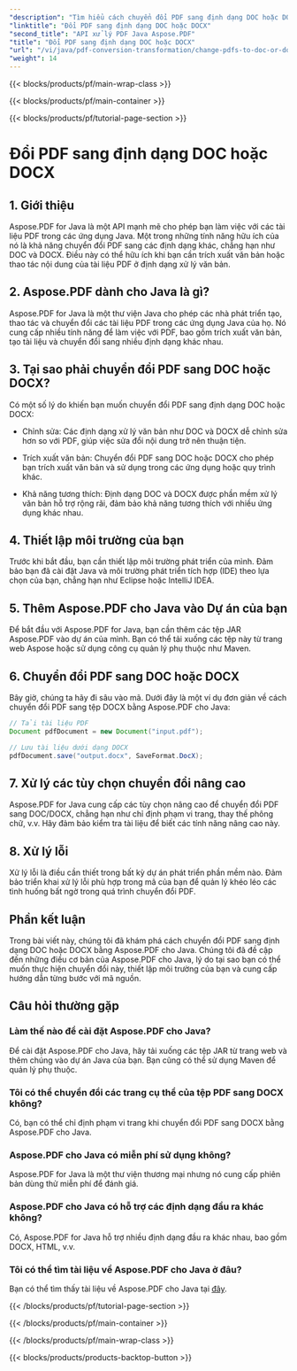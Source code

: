 ```yaml
---
"description": "Tìm hiểu cách chuyển đổi PDF sang định dạng DOC hoặc DOCX dễ dàng bằng Aspose.PDF cho Java. Hướng dẫn từng bước với mã nguồn và Câu hỏi thường gặp để chuyển đổi tài liệu liền mạch."
"linktitle": "Đổi PDF sang định dạng DOC hoặc DOCX"
"second_title": "API xử lý PDF Java Aspose.PDF"
"title": "Đổi PDF sang định dạng DOC hoặc DOCX"
"url": "/vi/java/pdf-conversion-transformation/change-pdfs-to-doc-or-docx-format/"
"weight": 14
---
```


{{< blocks/products/pf/main-wrap-class >}}

{{< blocks/products/pf/main-container >}}

{{< blocks/products/pf/tutorial-page-section >}}

# Đổi PDF sang định dạng DOC hoặc DOCX


## 1. Giới thiệu

Aspose.PDF for Java là một API mạnh mẽ cho phép bạn làm việc với các tài liệu PDF trong các ứng dụng Java. Một trong những tính năng hữu ích của nó là khả năng chuyển đổi PDF sang các định dạng khác, chẳng hạn như DOC và DOCX. Điều này có thể hữu ích khi bạn cần trích xuất văn bản hoặc thao tác nội dung của tài liệu PDF ở định dạng xử lý văn bản.

## 2. Aspose.PDF dành cho Java là gì?

Aspose.PDF for Java là một thư viện Java cho phép các nhà phát triển tạo, thao tác và chuyển đổi các tài liệu PDF trong các ứng dụng Java của họ. Nó cung cấp nhiều tính năng để làm việc với PDF, bao gồm trích xuất văn bản, tạo tài liệu và chuyển đổi sang nhiều định dạng khác nhau.

## 3. Tại sao phải chuyển đổi PDF sang DOC hoặc DOCX?

Có một số lý do khiến bạn muốn chuyển đổi PDF sang định dạng DOC hoặc DOCX:

- Chỉnh sửa: Các định dạng xử lý văn bản như DOC và DOCX dễ chỉnh sửa hơn so với PDF, giúp việc sửa đổi nội dung trở nên thuận tiện.

- Trích xuất văn bản: Chuyển đổi PDF sang DOC hoặc DOCX cho phép bạn trích xuất văn bản và sử dụng trong các ứng dụng hoặc quy trình khác.

- Khả năng tương thích: Định dạng DOC và DOCX được phần mềm xử lý văn bản hỗ trợ rộng rãi, đảm bảo khả năng tương thích với nhiều ứng dụng khác nhau.

## 4. Thiết lập môi trường của bạn

Trước khi bắt đầu, bạn cần thiết lập môi trường phát triển của mình. Đảm bảo bạn đã cài đặt Java và môi trường phát triển tích hợp (IDE) theo lựa chọn của bạn, chẳng hạn như Eclipse hoặc IntelliJ IDEA.

## 5. Thêm Aspose.PDF cho Java vào Dự án của bạn

Để bắt đầu với Aspose.PDF for Java, bạn cần thêm các tệp JAR Aspose.PDF vào dự án của mình. Bạn có thể tải xuống các tệp này từ trang web Aspose hoặc sử dụng công cụ quản lý phụ thuộc như Maven.

## 6. Chuyển đổi PDF sang DOC hoặc DOCX

Bây giờ, chúng ta hãy đi sâu vào mã. Dưới đây là một ví dụ đơn giản về cách chuyển đổi PDF sang tệp DOCX bằng Aspose.PDF cho Java:

```java
// Tải tài liệu PDF
Document pdfDocument = new Document("input.pdf");

// Lưu tài liệu dưới dạng DOCX
pdfDocument.save("output.docx", SaveFormat.DocX);
```

## 7. Xử lý các tùy chọn chuyển đổi nâng cao

Aspose.PDF for Java cung cấp các tùy chọn nâng cao để chuyển đổi PDF sang DOC/DOCX, chẳng hạn như chỉ định phạm vi trang, thay thế phông chữ, v.v. Hãy đảm bảo kiểm tra tài liệu để biết các tính năng nâng cao này.

## 8. Xử lý lỗi

Xử lý lỗi là điều cần thiết trong bất kỳ dự án phát triển phần mềm nào. Đảm bảo triển khai xử lý lỗi phù hợp trong mã của bạn để quản lý khéo léo các tình huống bất ngờ trong quá trình chuyển đổi PDF.

## Phần kết luận

Trong bài viết này, chúng tôi đã khám phá cách chuyển đổi PDF sang định dạng DOC hoặc DOCX bằng Aspose.PDF cho Java. Chúng tôi đã đề cập đến những điều cơ bản của Aspose.PDF cho Java, lý do tại sao bạn có thể muốn thực hiện chuyển đổi này, thiết lập môi trường của bạn và cung cấp hướng dẫn từng bước với mã nguồn.

## Câu hỏi thường gặp

### Làm thế nào để cài đặt Aspose.PDF cho Java?

Để cài đặt Aspose.PDF cho Java, hãy tải xuống các tệp JAR từ trang web và thêm chúng vào dự án Java của bạn. Bạn cũng có thể sử dụng Maven để quản lý phụ thuộc.

### Tôi có thể chuyển đổi các trang cụ thể của tệp PDF sang DOCX không?

Có, bạn có thể chỉ định phạm vi trang khi chuyển đổi PDF sang DOCX bằng Aspose.PDF cho Java.

### Aspose.PDF cho Java có miễn phí sử dụng không?

Aspose.PDF for Java là một thư viện thương mại nhưng nó cung cấp phiên bản dùng thử miễn phí để đánh giá.

### Aspose.PDF cho Java có hỗ trợ các định dạng đầu ra khác không?

Có, Aspose.PDF for Java hỗ trợ nhiều định dạng đầu ra khác nhau, bao gồm DOCX, HTML, v.v.

### Tôi có thể tìm tài liệu về Aspose.PDF cho Java ở đâu?

Bạn có thể tìm thấy tài liệu về Aspose.PDF cho Java tại [đây](https://reference.aspose.com/pdf/java/).

{{< /blocks/products/pf/tutorial-page-section >}}

{{< /blocks/products/pf/main-container >}}

{{< /blocks/products/pf/main-wrap-class >}}

{{< blocks/products/products-backtop-button >}}